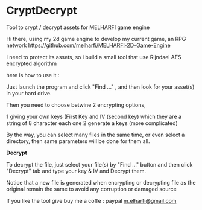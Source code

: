 # CryptDecrypt
Tool to crypt / decrypt assets for MELHARFI game engine

Hi there, using my 2d game engine to develop my current game, an RPG network 
https://github.com/melharfi/MELHARFI-2D-Game-Engine

I need to protect its assets, so i build a small tool that use Rijndael AES encrypted algorithm

here is how to use it :

Just launch the program and click "Find ..." , and then look for your asset(s) in your hard drive.

Then you need to choose betwine 2 encrypting options,

1 giving your own keys (First Key and IV (second key) which they are a string of 8 character each one
2 generate a keys (more complicated)

By the way, you can select many files in the same time, or even select a directory, then same parameters will be done for them all.

**Decrypt**

To decrypt the file, just select your file(s) by "Find ..." button and then click "Decrypt" tab and type your key & IV and Decrypt them.

Notice that a new file is generated when encrypting or decrypting file as the original remain the same to avoid any corruption or damaged source

If you like the tool give buy me a coffe : paypal m.elharfi@gmail.com
